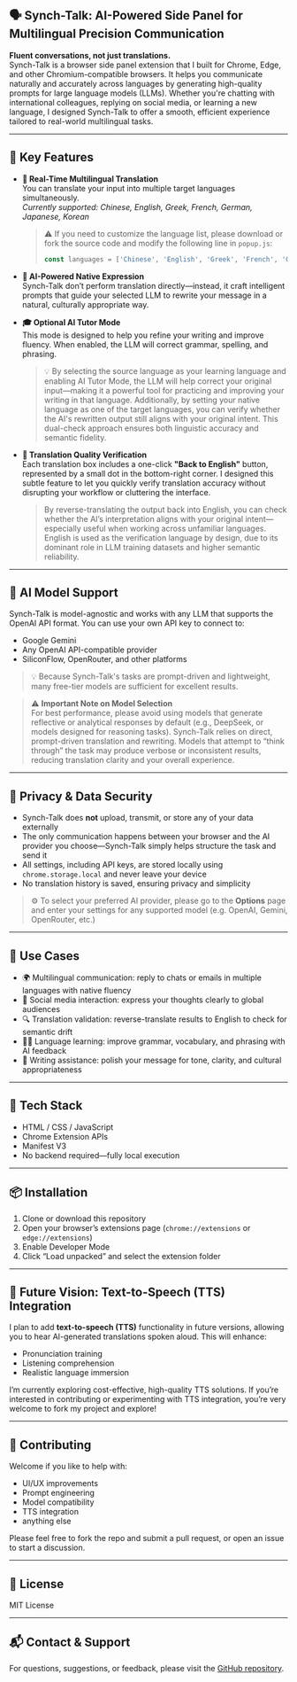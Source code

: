 ## 🗣️ Synch-Talk: AI-Powered Side Panel for Multilingual Precision Communication

**Fluent conversations, not just translations.**  
Synch-Talk is a browser side panel extension that I built for Chrome, Edge, and other Chromium-compatible browsers. It helps you communicate naturally and accurately across languages by generating high-quality prompts for large language models (LLMs). Whether you're chatting with international colleagues, replying on social media, or learning a new language, I designed Synch-Talk to offer a smooth, efficient experience tailored to real-world multilingual tasks.

---

## 🚀 Key Features

- **🔄 Real-Time Multilingual Translation**  
  You can translate your input into multiple target languages simultaneously.  
  _Currently supported: Chinese, English, Greek, French, German, Japanese, Korean_

  > ⚠️ If you need to customize the language list, please download or fork the source code and modify the following line in `popup.js`:
  > ```js
  > const languages = ['Chinese', 'English', 'Greek', 'French', 'German', 'Japanese', 'Korean'];
  > ```

- **🧠 AI-Powered Native Expression**  
  Synch-Talk don’t perform translation directly—instead, it craft intelligent prompts that guide your selected LLM to rewrite your message in a natural, culturally appropriate way.

- **🎓 Optional AI Tutor Mode**  
  This mode is designed to help you refine your writing and improve fluency. When enabled, the LLM will correct grammar, spelling, and phrasing.  
  > 💡 By selecting the source language as your learning language and enabling AI Tutor Mode, the LLM will help correct your original input—making it a powerful tool for practicing and improving your writing in that language. Additionally, by setting your native language as one of the target languages, you can verify whether the AI's rewritten output still aligns with your original intent. This dual-check approach ensures both linguistic accuracy and semantic fidelity.

- **🔁 Translation Quality Verification**  
  Each translation box includes a one-click **"Back to English"** button, represented by a small dot in the bottom-right corner. I designed this subtle feature to let you quickly verify translation accuracy without disrupting your workflow or cluttering the interface.  
  > By reverse-translating the output back into English, you can check whether the AI’s interpretation aligns with your original intent—especially useful when working across unfamiliar languages.  
  > English is used as the verification language by design, due to its dominant role in LLM training datasets and higher semantic reliability.

---

## 🧠 AI Model Support

Synch-Talk is model-agnostic and works with any LLM that supports the OpenAI API format. You can use your own API key to connect to:

- Google Gemini  
- Any OpenAI API-compatible provider  
- SiliconFlow, OpenRouter, and other platforms

> 💡 Because Synch-Talk's tasks are prompt-driven and lightweight, many free-tier models are sufficient for excellent results.

> ⚠️ **Important Note on Model Selection**  
> For best performance, please avoid using models that generate reflective or analytical responses by default (e.g., DeepSeek, or models designed for reasoning tasks). Synch-Talk relies on direct, prompt-driven translation and rewriting. Models that attempt to “think through” the task may produce verbose or inconsistent results, reducing translation clarity and your overall experience.

---

## 🔐 Privacy & Data Security

- Synch-Talk does **not** upload, transmit, or store any of your data externally  
- The only communication happens between your browser and the AI provider you choose—Synch-Talk simply helps structure the task and send it  
- All settings, including API keys, are stored locally using `chrome.storage.local` and never leave your device  
- No translation history is saved, ensuring privacy and simplicity

> ⚙️ To select your preferred AI provider, please go to the **Options** page and enter your settings for any supported model (e.g. OpenAI, Gemini, OpenRouter, etc.)

---

## 🎯 Use Cases

- 🌍 Multilingual communication: reply to chats or emails in multiple languages with native fluency  
- 💬 Social media interaction: express your thoughts clearly to global audiences  
- 🔍 Translation validation: reverse-translate results to English to check for semantic drift  
- 🧑‍🏫 Language learning: improve grammar, vocabulary, and phrasing with AI feedback  
- 📝 Writing assistance: polish your message for tone, clarity, and cultural appropriateness  

---

## 🧰 Tech Stack

- HTML / CSS / JavaScript  
- Chrome Extension APIs  
- Manifest V3  
- No backend required—fully local execution

---

## 📦 Installation

1. Clone or download this repository  
2. Open your browser’s extensions page (`chrome://extensions` or `edge://extensions`)  
3. Enable Developer Mode  
4. Click “Load unpacked” and select the extension folder

---

## 🔮 Future Vision: Text-to-Speech (TTS) Integration

I plan to add **text-to-speech (TTS)** functionality in future versions, allowing you to hear AI-generated translations spoken aloud. This will enhance:

- Pronunciation training  
- Listening comprehension  
- Realistic language immersion

I’m currently exploring cost-effective, high-quality TTS solutions. If you’re interested in contributing or experimenting with TTS integration, you’re very welcome to fork my project and explore!

---

## 🤝 Contributing

Welcome if you like to help with:

- UI/UX improvements  
- Prompt engineering  
- Model compatibility  
- TTS integration
- anything else

Please feel free to fork the repo and submit a pull request, or open an issue to start a discussion.

---

## 📄 License

MIT License

---

## 📬 Contact & Support

For questions, suggestions, or feedback, please visit the [GitHub repository](https://github.com/gzdanny/Synch-Talk).
